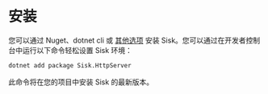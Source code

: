 # 安装

您可以通过 Nuget、dotnet cli 或 [其他选项](https://www.nuget.org/packages/Sisk.HttpServer/) 安装 Sisk。您可以通过在开发者控制台中运行以下命令轻松设置 Sisk 环境：

```sh
dotnet add package Sisk.HttpServer
```

此命令将在您的项目中安装 Sisk 的最新版本。